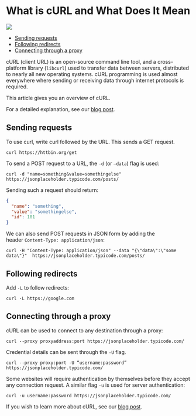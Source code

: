 # What is cURL and What Does It Mean

[<img src="https://img.shields.io/static/v1?label=&message=curl&color=brightgreen" />](https://github.com/topics/curl)

- [Sending requests](#sending-requests)
- [Following redirects](#following-redirects)
- [Connecting through a proxy](#connecting-through-a-proxy)

cURL (client URL) is an open-source command line tool, and a cross-platform library (`libcurl`) used to transfer data between servers, distributed to nearly all new operating systems. cURL programming is used almost everywhere where sending or receiving data through internet protocols is required.

This article gives you an overview of cURL.

For a detailed explanation, see our [blog post](https://oxylabs.io/blog/what-is-curl). 

## Sending requests

To use curl, write curl followed by the URL. This sends a GET request.

```shell
curl https://httbin.org/get 
```

 To send a POST request to a URL, the `-d` (or `–data`) flag is used:

```shell
curl -d "name=something&value=somethingelse" https://jsonplaceholder.typicode.com/posts/
```

Sending such a request should return:

```json
{
  "name": "something",
  "value": "somethingelse",
  "id": 101
}
```

We can also send POST requests in JSON form by adding the header `Content-Type: application/json`:

```shell
curl -H "Content-Type: application/json" --data "{\"data\":\"some data\"}"  https://jsonplaceholder.typicode.com/posts/
```

## Following redirects

Add `-L` to follow redirects:

```shell
curl -L https://google.com
```

## Connecting through a proxy

cURL can be used to connect to any destination through a proxy:

```shell
curl --proxy proxyaddress:port https://jsonplaceholder.typicode.com/
```

Credential details can be sent through the `-U` flag.

```shell
curl --proxy proxy:port -U “username:password” https://jsonplaceholder.typicode.com/
```

Some websites will require authentication by themselves before they accept any connection request. A similar flag `-u` is used for server authentication: 

```shell
curl -u username:password https://jsonplaceholder.typicode.com/
```



If you wish to learn more about cURL, see our [blog post](https://oxylabs.io/blog/what-is-curl).


